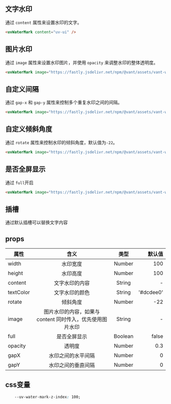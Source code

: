 <script setup>
import useCompStore from '../store/copname.js'
import { onMounted } from 'vue'
const compStore =useCompStore()

onMounted(()=>{
  compStore.updateName('water-mark')
})

</script>

## 文字水印

通过 `content` 属性来设置水印的文字。

```html
<uvWaterMark content="uv-ui" />
```

## 图片水印

通过 `image` 属性来设置水印图片，并使用 `opacity` 来调整水印的整体透明度。

```html
<uvWaterMark image="https://fastly.jsdelivr.net/npm/@vant/assets/vant-watermark.png" />
```

## 自定义间隔

通过 `gap-x` 和 `gap-y` 属性来控制多个重复水印之间的间隔。

```html
<uvWaterMark image="https://fastly.jsdelivr.net/npm/@vant/assets/vant-watermark.png" :gap-x="30" :gap-y="10" />
```

## 自定义倾斜角度

通过 `rotate` 属性来控制水印的倾斜角度，默认值为`-22`。

```html
<uvWaterMark image="https://fastly.jsdelivr.net/npm/@vant/assets/vant-watermark.png" :rotate="22" />
```

## 是否全屏显示

通过 `full`开启
```html
<uvWaterMark image="https://fastly.jsdelivr.net/npm/@vant/assets/vant-watermark.png" full />
```


## 插槽
通过默认插槽可以替换文字内容


 ## props

| 属性      |                           含义                            |  类型   |    默认值 |
| --------- | :-------------------------------------------------------: | :-----: | --------: |
| width     |                         水印宽度                          | Number  |       100 |
| height    |                         水印高度                          | Number  |       100 |
| content   |                      文字水印的内容                       | String  |         - |
| textColor |                      文字水印的颜色                       | String  | '#dcdee0' |
| rotate    |                         倾斜角度                          | Number  |       -22 |
| image     | 图片水印的内容，如果与 content 同时传入，优先使用图片水印 | String  |         - |
| full      |                       是否全屏显示                        | Boolean |     false |
| opacity   |                          透明度                           | Number  |       0.3 |
| gapX      |                    水印之间的水平间隔                     | Number  |         0 |
| gapY      |                    水印之间的垂直间隔                     | Number  |         0 |




## css变量

```css
    --uv-water-mark-z-index: 100;
```